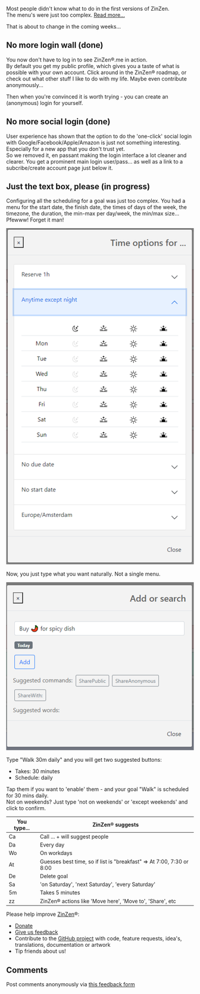 Most people didn't know what to do in the first versions of ZinZen.  
The menu's were just too complex.  [Read more...](https://blog.zinzen.me/2021/09/17/Make-ZinZen-simple-again.html)

That is about to change in the coming weeks...  

## No more login wall (done)
You now don't have to log in to see ZinZen®.me in action.  
By default you get my public profile, which gives you a taste of what is possible with your own account. Click around in the ZinZen® roadmap, or check out what other stuff I like to do with my life. Maybe even contribute anonymously... 

Then when you're convinced it is worth trying - you can create an (anonymous) login for yourself.

## No more social login (done)
User experience has shown that the option to do the 'one-click' social login with Google/Facebook/Apple/Amazon is just not something interesting. Especially for a new app that you don't trust yet.  
So we removed it, en passant making the login interface a lot cleaner and clearer. You get a prominent main login user/pass... as well as a link to a subcribe/create account page just below it.

## Just the text box, please (in progress)
Configuring all the scheduling for a goal was just too complex. You had a menu for the start date, the finish date, the times of days of the week, the timezone, the duration, the min-max per day/week, the min/max size... Pfewww! Forget it man!  

![image-title-here](/img/complex_time_settings_menu.PNG)

Now, you just type what you want naturally. Not a single menu.  

![image-title-here](/img/simple_menu.PNG)

Type "Walk 30m daily" and you will get two suggested buttons:
- Takes: 30 minutes
- Schedule: daily
  
Tap them if you want to 'enable' them - and your goal "Walk" is scheduled for 30 mins daily.  
Not on weekends? Just type 'not on weekends' or 'except weekends' and click to confirm.

| You type... | ZinZen® suggests                                                       |
| ----------- | --------------------------------------------------------------------- |
| Ca          | Call ... + will suggest people                                        |
| Da          | Every day                                                             |
| Wo          | On workdays                                                           |
| At          | Guesses best time, so if list is "breakfast" => At 7:00, 7:30 or 8:00 |
| De          | Delete goal                                                           |
| Sa          | 'on Saturday', 'next Saturday', 'every Saturday'                      |
| 5m          | Takes 5 minutes                                                       |
| zz          | ZinZen® actions like 'Move here', 'Move to', 'Share', etc              |


Please help improve [ZinZen](https://zinzen.me)®:  
- [Donate](https://donate.stripe.com/6oE4jK1iPcPT1m89AA)
- [Give us feedback](https://zinzen.me/Feedback)
- Contribute to the [GitHub project](https://github.com/tijlleenders/ZinZen) with code, feature requests, idea's, translations, documentation or artwork  
- Tip friends about us!

## Comments  
Post comments anonymously via [this feedback form](https://zinzen.me/Feedback)  